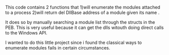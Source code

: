 This code contains 2 functions that 1)will enumerate the modules attached to a process 2)will return del DllBase address of a module given its name .

It does so by manually searching a module list through the structs in the PEB.
This is very useful because it can get the dlls witouth doing direct calls to the Windows API.

I wanted to do this little project since i found the classical ways to enumerate modules fails in certain circumstances.
